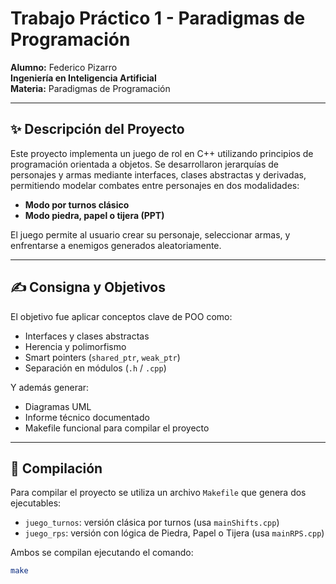 # Trabajo Práctico 1 - Paradigmas de Programación

**Alumno:** Federico Pizarro  
**Ingeniería en Inteligencia Artificial**  
**Materia:** Paradigmas de Programación

---

## ✨ Descripción del Proyecto

Este proyecto implementa un juego de rol en C++ utilizando principios de programación orientada a objetos. Se desarrollaron jerarquías de personajes y armas mediante interfaces, clases abstractas y derivadas, permitiendo modelar combates entre personajes en dos modalidades:

- **Modo por turnos clásico**
- **Modo piedra, papel o tijera (PPT)**

El juego permite al usuario crear su personaje, seleccionar armas, y enfrentarse a enemigos generados aleatoriamente.

---

## ✍️ Consigna y Objetivos

El objetivo fue aplicar conceptos clave de POO como:

- Interfaces y clases abstractas  
- Herencia y polimorfismo  
- Smart pointers (`shared_ptr`, `weak_ptr`)  
- Separación en módulos (`.h` / `.cpp`)  

Y además generar:

- Diagramas UML  
- Informe técnico documentado  
- Makefile funcional para compilar el proyecto

---

## 🔧 Compilación

Para compilar el proyecto se utiliza un archivo `Makefile` que genera dos ejecutables:

- `juego_turnos`: versión clásica por turnos (usa `mainShifts.cpp`)
- `juego_rps`: versión con lógica de Piedra, Papel o Tijera (usa `mainRPS.cpp`)

Ambos se compilan ejecutando el comando:

```bash
make
